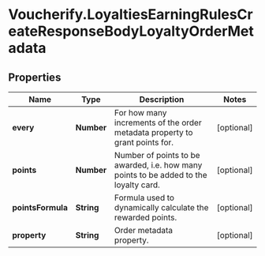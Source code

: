 # Voucherify.LoyaltiesEarningRulesCreateResponseBodyLoyaltyOrderMetadata

## Properties

Name | Type | Description | Notes
------------ | ------------- | ------------- | -------------
**every** | **Number** | For how many increments of the order metadata property to grant points for. | [optional] 
**points** | **Number** | Number of points to be awarded, i.e. how many points to be added to the loyalty card. | [optional] 
**pointsFormula** | **String** | Formula used to dynamically calculate the rewarded points. | [optional] 
**property** | **String** | Order metadata property. | [optional] 


